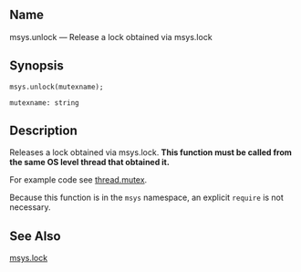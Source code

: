 <a name="lua.ref.msys.unlock"></a>
## Name

msys.unlock — Release a lock obtained via msys.lock

<a name="idp16437168"></a>
## Synopsis

`msys.unlock(mutexname);`

`mutexname: string`<a name="idp16440128"></a>
## Description

Releases a lock obtained via msys.lock. **This function must be called from the same OS level thread that obtained it.** 

For example code see [thread.mutex](lua.ref.thread.mutex.php "thread.mutex").

Because this function is in the `msys` namespace, an explicit `require` is not necessary.

<a name="idp16445152"></a>
## See Also

[msys.lock](lua.ref.msys.lock.php "msys.lock")
